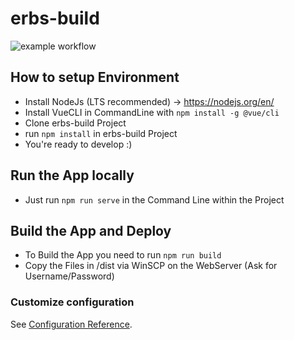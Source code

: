 # erbs-build

![example workflow](https://github.com/NoTexh/erbs-build/actions/workflows/cicd.yml/badge.svg)

## How to setup Environment
- Install NodeJs (LTS recommended) -> https://nodejs.org/en/
- Install VueCLI in CommandLine with ```npm install -g @vue/cli``` 
- Clone erbs-build Project
- run ```npm install``` in erbs-build Project
- You're ready to develop :)

## Run the App locally
- Just run ```npm run serve``` in the Command Line within the Project

## Build the App and Deploy
- To Build the App you need to run ```npm run build```
- Copy the Files in /dist via WinSCP on the WebServer (Ask for Username/Password)

### Customize configuration
See [Configuration Reference](https://cli.vuejs.org/config/).
